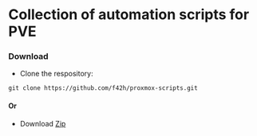 # Collection of automation scripts for PVE 

### Download
- Clone the respository:
```
git clone https://github.com/f42h/proxmox-scripts.git
```
#### Or
- Download [Zip](https://github.com/f42h/proxmox-scripts/archive/refs/heads/main.zip)